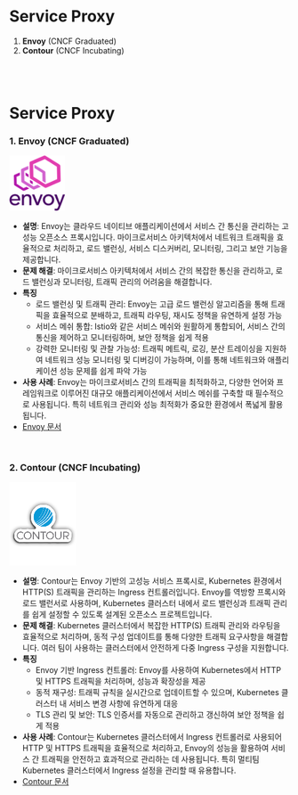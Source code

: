 # Service Proxy    
 

1. **Envoy** (CNCF Graduated)
2. **Contour** (CNCF Incubating)

<br>
<br>


# Service Proxy    


### 1. **Envoy** (CNCF Graduated)  
<img src="./image/image.png" alt="CoreDNS" width="100"/>  

   - **설명**: Envoy는 클라우드 네이티브 애플리케이션에서 서비스 간 통신을 관리하는 고성능 오픈소스 프록시입니다. 마이크로서비스 아키텍처에서 네트워크 트래픽을 효율적으로 처리하고, 로드 밸런싱, 서비스 디스커버리, 모니터링, 그리고 보안 기능을 제공합니다.  
   - **문제 해결**: 마이크로서비스 아키텍처에서 서비스 간의 복잡한 통신을 관리하고, 로드 밸런싱과 모니터링, 트래픽 관리의 어려움을 해결합니다.  
   - **특징**  
     - 로드 밸런싱 및 트래픽 관리: Envoy는 고급 로드 밸런싱 알고리즘을 통해 트래픽을 효율적으로 분배하고, 트래픽 라우팅, 재시도 정책을 유연하게 설정 가능  
     - 서비스 메쉬 통합: Istio와 같은 서비스 메쉬와 원활하게 통합되어, 서비스 간의 통신을 제어하고 모니터링하며, 보안 정책을 쉽게 적용  
     - 강력한 모니터링 및 관찰 가능성: 트래픽 메트릭, 로깅, 분산 트레이싱을 지원하여 네트워크 성능 모니터링 및 디버깅이 가능하며, 이를 통해 네트워크와 애플리케이션 성능 문제를 쉽게 파악 가능  
   - **사용 사례**: Envoy는 마이크로서비스 간의 트래픽을 최적화하고, 다양한 언어와 프레임워크로 이루어진 대규모 애플리케이션에서 서비스 메쉬를 구축할 때 필수적으로 사용됩니다. 특히 네트워크 관리와 성능 최적화가 중요한 환경에서 폭넓게 활용됩니다.  
   - [Envoy 문서](https://www.envoyproxy.io/docs/envoy/v1.31.2/intro/what_is_envoy)  
<br>


### 2. **Contour** (CNCF Incubating)  
<img src="./image/image-1.png" alt="etcd" width="120"/>  

   - **설명**: Contour는 Envoy 기반의 고성능 서비스 프록시로, Kubernetes 환경에서 HTTP(S) 트래픽을 관리하는 Ingress 컨트롤러입니다. Envoy를 역방향 프록시와 로드 밸런서로 사용하며, Kubernetes 클러스터 내에서 로드 밸런싱과 트래픽 관리를 쉽게 설정할 수 있도록 설계된 오픈소스 프로젝트입니다.  
   - **문제 해결**: Kubernetes 클러스터에서 복잡한 HTTP(S) 트래픽 관리와 라우팅을 효율적으로 처리하며, 동적 구성 업데이트를 통해 다양한 트래픽 요구사항을 해결합니다. 여러 팀이 사용하는 클러스터에서 안전하게 다중 Ingress 구성을 지원합니다.  
   - **특징**  
     - Envoy 기반 Ingress 컨트롤러: Envoy를 사용하여 Kubernetes에서 HTTP 및 HTTPS 트래픽을 처리하며, 성능과 확장성을 제공  
     - 동적 재구성: 트래픽 규칙을 실시간으로 업데이트할 수 있으며, Kubernetes 클러스터 내 서비스 변경 사항에 유연하게 대응  
     - TLS 관리 및 보안: TLS 인증서를 자동으로 관리하고 갱신하여 보안 정책을 쉽게 적용  
   - **사용 사례**: Contour는 Kubernetes 클러스터에서 Ingress 컨트롤러로 사용되어 HTTP 및 HTTPS 트래픽을 효율적으로 처리하고, Envoy의 성능을 활용하여 서비스 간 트래픽을 안전하고 효과적으로 관리하는 데 사용됩니다. 특히 멀티팀 Kubernetes 클러스터에서 Ingress 설정을 관리할 때 유용합니다.  
   - [Contour 문서](https://projectcontour.io/docs/1.30/)  
<br>